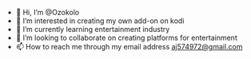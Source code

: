 - 👋 Hi, I’m @Ozokolo
- 👀 I’m interested in creating my own add-on on kodi
- 🌱 I’m currently learning entertainment industry 
- 💞️ I’m looking to collaborate on creating platforms for entertainment
- 📫 How to reach me through my email address aj574972@gmail.com

<!---
Ozokolo/Ozokolo is a ✨ special ✨ repository because its `README.md` (this file) appears on your GitHub profile.
You can click the Preview link to take a look at your changes.
--->
